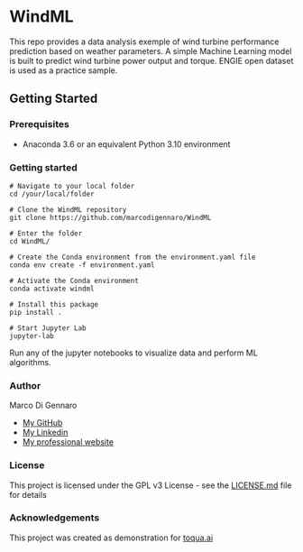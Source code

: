# WindML

This repo provides a data analysis exemple of wind turbine performance prediction based on weather parameters. A simple Machine Learning model is built to predict wind turbine power output and torque. ENGIE open dataset is used as a practice sample.

## Getting Started

### Prerequisites

- Anaconda 3.6 or an equivalent Python 3.10 environment

### Getting started

```
# Navigate to your local folder
cd /your/local/folder

# Clone the WindML repository
git clone https://github.com/marcodigennaro/WindML  

# Enter the folder
cd WindML/

# Create the Conda environment from the environment.yaml file
conda env create -f environment.yaml 

# Activate the Conda environment
conda activate windml

# Install this package
pip install . 

# Start Jupyter Lab
jupyter-lab  
```

Run any of the jupyter notebooks to visualize data and perform ML algorithms.

### Author

Marco Di Gennaro 
- [My GitHub](https://github.com/marcodigennaro)
- [My Linkedin](https://www.linkedin.com/in/marcodig/)
- [My professional website](https://atomistic-modelling.com/)

### License

This project is licensed under the GPL v3 License - see the [LICENSE.md](https://github.com/marcodigennaro/WindML/blob/main/LICENSE.md) file for details

 
### Acknowledgements

This project was created as demonstration for [toqua.ai](https://toqua.ai)



